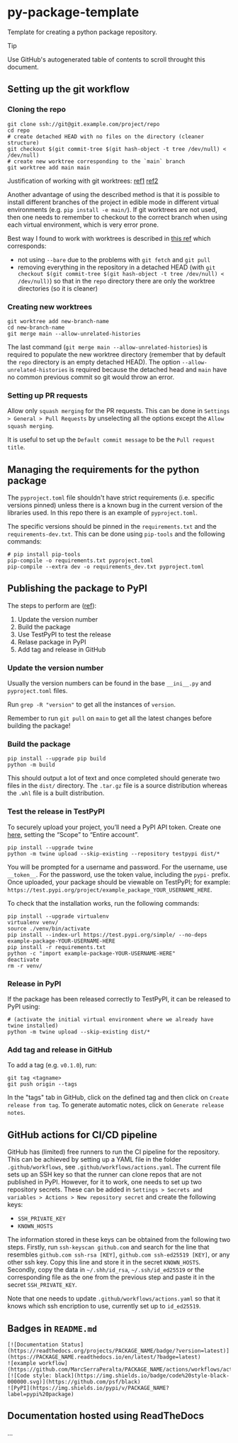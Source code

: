 # py-package-template

Template for creating a python package repository. 

> [!TIP]
> Use GitHub's autogenerated table of contents to scroll throught this document.

## Setting up the git workflow

### Cloning the repo

```
git clone ssh://git@git.example.com/project/repo
cd repo
# create detached HEAD with no files on the directory (cleaner structure)
git checkout $(git commit-tree $(git hash-object -t tree /dev/null) < /dev/null)
# create new worktree corresponding to the `main` branch
git worktree add main main
```

Justification of working with git worktrees: [ref1](https://www.youtube.com/watch?v=2uEqYw-N8uE) [ref2](https://morgan.cugerone.com/blog/how-to-use-git-worktree-and-in-a-clean-way/)

Another advantage of using the described method is that it is possible to install different branches of the project in edible mode in different virtual environments (e.g. `pip install -e main/`). 
If git worktrees are not used, then one needs to remember to checkout to the correct branch when using each virtual environment, which is very error prone. 

Best way I found to work with worktrees is described in [this ref](https://stackoverflow.com/questions/54367011/git-bare-repositories-worktrees-and-tracking-branches) 
which corresponds:
* not using `--bare` due to the problems with `git fetch` and `git pull`
* removing everything in the repository in a detached HEAD (with `git checkout $(git commit-tree $(git hash-object -t tree /dev/null) < /dev/null)`) so that in the `repo` directory there are only the worktree directories (so it is cleaner)

### Creating new worktrees

```
git worktree add new-branch-name
cd new-branch-name
git merge main --allow-unrelated-histories
```

The last command (`git merge main --allow-unrelated-histories`) is required to populate the new worktree directory (remember that by default the `repo` directory is an empty detached HEAD). 
The option `--allow-unrelated-histories` is required because the detached head and `main` have no common previous commit so git would throw an error. 

### Setting up PR requests

Allow only `squash merging` for the PR requests. This can be done in `Settings > General > Pull Requests` by unselecting all the options except the `Allow squash merging`. 

It is useful to set up the `Default commit message` to be the `Pull request title`.


## Managing the requirements for the python package

The `pyproject.toml` file shouldn't have strict requirements (i.e. specific versions pinned) unless there is a known bug in the current version of the libraries used. In this repo there is an example of `pyproject.toml`. 

The specific versions should be pinned in the `requirements.txt` and the `requirements-dev.txt`. This can be done using `pip-tools` and the following commands:

```
# pip install pip-tools
pip-compile -o requirements.txt pyproject.toml
pip-compile --extra dev -o requirements_dev.txt pyproject.toml
```


## Publishing the package to PyPI

The steps to perform are ([ref](https://packaging.python.org/en/latest/tutorials/packaging-projects/)):
1. Update the version number
1. Build the package
1. Use TestPyPI to test the release
1. Relase package in PyPI
1. Add tag and release in GitHub

### Update the version number

Usually the version numbers can be found in the base `__ini__.py` and `pyproject.toml` files.

Run `grep -R "version"` to get all the instances of `version`.

Remember to run `git pull` on `main` to get all the latest changes before building the package!

### Build the package

```
pip install --upgrade pip build
python -m build
```
This should output a lot of text and once completed should generate two files in the `dist/` directory. The `.tar.gz` file is a source distribution whereas the `.whl` file is a built distribution. 

### Test the release in TestPyPI

To securely upload your project, you’ll need a PyPI API token. Create one [here](https://test.pypi.org/manage/account/#api-tokens), setting the “Scope” to “Entire account”.

```
pip install --upgrade twine
python -m twine upload --skip-existing --repository testpypi dist/*
```

You will be prompted for a username and password. For the username, use `__token__`. For the password, use the token value, including the `pypi-` prefix.
Once uploaded, your package should be viewable on TestPyPI; for example: `https://test.pypi.org/project/example_package_YOUR_USERNAME_HERE`.

To check that the installation works, run the following commands:

```
pip install --upgrade virtualenv
virtualenv venv/
source ./venv/bin/activate
pip install --index-url https://test.pypi.org/simple/ --no-deps example-package-YOUR-USERNAME-HERE
pip install -r requirements.txt
python -c "import example-package-YOUR-USERNAME-HERE"
deactivate
rm -r venv/
```

### Release in PyPI

If the package has been released correctly to TestPyPI, it can be released to PyPI using:

```
# (activate the initial virtual environment where we already have twine installed)
python -m twine upload --skip-existing dist/*
```

### Add tag and release in GitHub

To add a tag (e.g. `v0.1.0`), run:
```
git tag <tagname>
git push origin --tags
```

In the "tags" tab in GitHub, click on the defined tag and then click on `Create release from tag`. To generate automatic notes, click on `Generate release notes`. 

## GitHub actions for CI/CD pipeline

GitHub has (limited) free runners to run the CI pipeline for the repository. 
This can be achieved by setting up a YAML file in the folder `.github/workflows`, see `.github/workflows/actions.yaml`.
The current file sets up an SSH key so that the runner can clone repos that are not published in PyPI.
However, for it to work, one needs to set up two repository secrets. 
These can be added in `Settings > Secrets and variables > Actions > New repository secret` and create the following keys:
* `SSH_PRIVATE_KEY`
* `KNOWN_HOSTS`

The information stored in these keys can be obtained from the following two steps. 
Firstly, run `ssh-keyscan github.com` and search for the line that resembles `github.com ssh-rsa [KEY]`, `github.com ssh-ed25519 [KEY]`, or any other ssh key. Copy this line and store it in the secret `KNOWN_HOSTS`. 
Secondly, copy the data in `~/.shh/id_rsa`, `~/.ssh/id_ed25519` or the corresponding file as the one from the previous step and paste it in the secret `SSH_PRIVATE_KEY`. 

Note that one needs to update `.github/workflows/actions.yaml` so that it knows which ssh encription to use, currently set up to `id_ed25519`. 

## Badges in `README.md`

```
[![Documentation Status](https://readthedocs.org/projects/PACKAGE_NAME/badge/?version=latest)](https://PACKAGE_NAME.readthedocs.io/en/latest/?badge=latest)
![example workflow](https://github.com/MarcSerraPeralta/PACKAGE_NAME/actions/workflows/actions.yaml/badge.svg)
[![Code style: black](https://img.shields.io/badge/code%20style-black-000000.svg)](https://github.com/psf/black)
![PyPI](https://img.shields.io/pypi/v/PACKAGE_NAME?label=pypi%20package)
```

## Documentation hosted using ReadTheDocs

...
